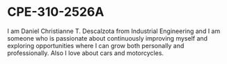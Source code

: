 # CPE-310-2526A
I am Daniel Christianne T. Descalzota from Industrial Engineering and I am someone who is passionate about continuously improving myself and exploring opportunities where I can grow both personally and professionally. Also I love about cars and motorcycles. 
